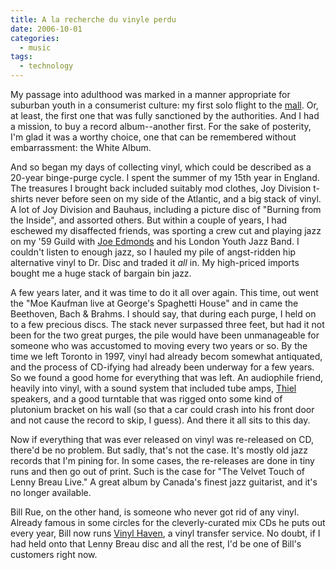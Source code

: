 ```yaml
---
title: A la recherche du vinyle perdu
date: 2006-10-01
categories:
  - music
tags:
  - technology
---
```


My passage into adulthood was marked in a manner appropriate for suburban youth in a consumerist culture: my first solo flight to the [mall](http://maps.google.com/maps?f=d&hl=en&saddr=95+applewood+cres,+london,+ontario&daddr=wonderland+and+viscount,+london,+ontario,+canada&ie=UTF8&z=16&om=1). Or, at least, the first one that was fully sanctioned by the authorities. And I had a mission, to buy a record album--another first. For the sake of posterity, I'm glad it was a worthy choice, one that can be remembered without embarrassment: the White Album.

And so began my days of collecting vinyl, which could be described as a 20-year binge-purge cycle. I spent the summer of my 15th year in England. The treasures I brought back included suitably mod clothes, Joy Division t-shirts never before seen on my side of the Atlantic, and a big stack of vinyl. A lot of Joy Division and Bauhaus, including a picture disc of "Burning from the Inside", and assorted others. But within a couple of years, I had eschewed my disaffected friends, was sporting a crew cut and playing jazz on my '59 Guild with [Joe Edmonds](http://www.joeedmonds.ca/) and his London Youth Jazz Band. I couldn't listen to enough jazz, so I hauled my pile of angst-ridden hip alternative vinyl to Dr. Disc and traded it _all_ in. My high-priced imports bought me a huge stack of bargain bin jazz.

A few years later, and it was time to do it all over again. This time, out went the "Moe Kaufman live at George's Spaghetti House" and in came the Beethoven, Bach & Brahms. I should say, that during each purge, I held on to a few precious discs. The stack never surpassed three feet, but had it not been for the two great purges, the pile would have been unmanageable for someone who was accustomed to moving every two years or so. By the time we left Toronto in 1997, vinyl had already becom somewhat antiquated, and the process of CD-ifying had already been underway for a few years. So we found a good home for everything that was left. An audiophile friend, heavily into vinyl, with a sound system that included tube amps, [Thiel](http://www.thielaudio.com/) speakers, and a good turntable that was rigged onto some kind of plutonium bracket on his wall (so that a car could crash into his front door and not cause the record to skip, I guess). And there it all sits to this day.

Now if everything that was ever released on vinyl was re-released on CD, there'd be no problem. But sadly, that's not the case. It's mostly old jazz records that I'm pining for. In some cases, the re-releases are done in tiny runs and then go out of print. Such is the case for "The Velvet Touch of Lenny Breau Live." A great album by Canada's finest jazz guitarist, and it's no longer available.

Bill Rue, on the other hand, is someone who never got rid of any vinyl. Already famous in some circles for the cleverly-curated mix CDs he puts out every year, Bill now runs [Vinyl Haven](http://vinylhaven.com/), a vinyl transfer service. No doubt, if I had held onto that Lenny Breau disc and all the rest, I'd be one of Bill's customers right now.
